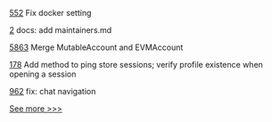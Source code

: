 
[552](https://github.com/hyperledger/cello/pull/552) Fix docker setting

[2](https://github.com/hyperledger-labs/benchmarking-cross-chain-bridges/pull/2) docs: add maintainers.md

[5863](https://github.com/hyperledger/besu/pull/5863) Merge MutableAccount and EVMAccount

[178](https://github.com/hyperledger/aries-askar/pull/178) Add method to ping store sessions; verify profile existence when opening a session

[962](https://github.com/hyperledger/aries-mobile-agent-react-native/pull/962) fix: chat navigation


[See more >>>](https://start-here.hyperledger.org/pull-requests)
